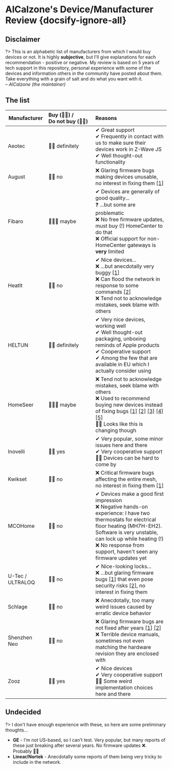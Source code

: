 # AlCalzone's Device/Manufacturer Review {docsify-ignore-all}

## Disclaimer

?> This is an alphabetic list of manufacturers from which I would buy devices or not. It is highly **subjective**, but I'll give explanations for each recommendation - positive or negative. My review is based on 5 years of tech support in this repository, personal experience with some of the devices and information others in the community have posted about them.
Take everything with a grain of salt and do what you want with it.\
_&ndash; AlCalzone (the maintainer)_

## The list

| Manufacturer     | Buy&nbsp;(👍🏻) / Do&nbsp;not&nbsp;buy&nbsp;(👎🏻) | Reasons                                                                                                                                                                                                                                                                                                                                                                                                                                                                                                                                                                                                                 |
| ---------------- | :------------------------------------------------- | :---------------------------------------------------------------------------------------------------------------------------------------------------------------------------------------------------------------------------------------------------------------------------------------------------------------------------------------------------------------------------------------------------------------------------------------------------------------------------------------------------------------------------------------------------------------------------------------------------------------------- |
| Aeotec           | 👍🏻 definitely                                    | ✔ Great support<br />✔ Frequently in contact with us to make sure their devices work in Z-Wave JS<br />✔ Well thought-out functionality                                                                                                                                                                                                                                                                                                                                                                                                                                                                                 |
| August           | 👎🏻 no                                            | ❌ Glaring firmware bugs making devices unusable, no interest in fixing them [[1]](https://github.com/zwave-js/zwave-js-ui/discussions/828#discussioncomment-580904)                                                                                                                                                                                                                                                                                                                                                                                                                                                    |
| Fibaro           | 🤷🏻‍♂️ maybe                                        | ✔ Devices are generally of good quality...<br />❓ ...but some are problematic<br />❌ No free firmware updates, must buy (!) HomeCenter to do that<br />❌ Official support for non-HomeCenter gateways is **very** limited                                                                                                                                                                                                                                                                                                                                                                                            |
| HeatIt           | 👎🏻 no                                            | ✔ Nice devices...<br />❌ ...but anecdotally very buggy [[1]](https://github.com/OpenZWave/open-zwave/pull/2458) <br />❌ Can flood the network in response to some commands [[2]](https://github.com/zwave-js/zwave-js/pull/1341)<br />❌ Tend not to acknowledge mistakes, seek blame with others                                                                                                                                                                                                                                                                                                                     |
| HELTUN           | 👍🏻 definitely                                    | ✔ Very nice devices, working well<br />✔ Well thought-out packaging, unboxing reminds of Apple products<br />✔ Cooperative support<br />✔ Among the few that are available in EU which I actually consider using                                                                                                                                                                                                                                                                                                                                                                                                        |
| HomeSeer         | 🤷🏻‍♂️ maybe                                        | ❌ Tend not to acknowledge mistakes, seek blame with others<br />❌ Used to recommend buying new devices instead of fixing bugs [[1]](https://github.com/zwave-js/zwave-js/issues/3543#issuecomment-953968137) [[2]](https://www.reddit.com/r/HomeSeer/comments/qgfyq9/comment/hi69ss5) [[3]](https://github.com/zwave-js/zwave-js/issues/2464) [[4]](https://forums.homeseer.com/forum/homeseer-products-services/homeseer-z-wave-products/homeseer-dimmers-switches/hs-wd200/1453727-wd100-wd200-supervision-bug) [[5]](https://github.com/zwave-js/zwave-js/issues/3403)<br />🤷‍♂️ Looks like this is changing though |
| Inovelli         | 👍🏻 yes                                           | ✔ Very popular, some minor issues here and there<br />✔ Very cooperative support<br />🤷‍♂️ Devices can be hard to come by                                                                                                                                                                                                                                                                                                                                                                                                                                                                                                |
| Kwikset          | 👎🏻 no                                            | ❌ Critical firmware bugs affecting the entire mesh, no interest in fixing them [[1]](https://github.com/zwave-js/zwave-js/discussions/5566)                                                                                                                                                                                                                                                                                                                                                                                                                                                                            |
| MCOHome          | 👎🏻 no                                            | ✔ Devices make a good first impression<br />❌ Negative hands-on experience: I have two thermostats for electrical floor heating (MH7H-EH2). Software is very unstable, can lock up while heating (!)<br />❌ No response from support, haven't seen any firmware updates yet                                                                                                                                                                                                                                                                                                                                           |
| U-Tec / ULTRALOQ | 👎🏻 no                                            | ✔ Nice-looking locks...<br />❌ ...but glaring firmware bugs [[1]](https://github.com/zwave-js/zwave-js/issues/5445) that even pose security risks [[2]](https://github.com/zwave-js/zwave-js/issues/5445#issuecomment-1620360640), no interest in fixing them                                                                                                                                                                                                                                                                                                                                                          |
| Schlage          | 👎🏻 no                                            | ❌ Anecdotally, too many weird issues caused by erratic device behavior                                                                                                                                                                                                                                                                                                                                                                                                                                                                                                                                                 |
| Shenzhen Neo     | 👎🏻 no                                            | ❌ Glaring firmware bugs are not fixed after years [[1]](https://github.com/zwave-js/zwave-js/issues?q=is%3Aissue+is%3Aclosed+WR01ZE+label%3A%22cannot+fix+%E2%9D%8C%22) [[2]](https://github.com/zwave-js/zwave-js/issues/4592)<br />❌ Terrible device manuals, sometimes not even matching the hardware revision they are enclosed with                                                                                                                                                                                                                                                                              |
| Zooz             | 👍🏻 yes                                           | ✔ Nice devices<br />✔ Very cooperative support<br />🤷‍♂️ Some weird implementation choices here and there                                                                                                                                                                                                                                                                                                                                                                                                                                                                                                                |

<!-- | ABC | 👍🏻/👎🏻/🤷🏻‍♂️ | Why? ✔/❌ | -->

## Undecided

?> I don't have enough experience with these, so here are some preliminary thoughts...

- **GE** - I'm not US-based, so I can't test. Very popular, but many reports of these just breaking after several years. No firmware updates ❌. Probably 👎🏻
- **Linear/Nortek** - Anecdotally some reports of them being very tricky to include in the network.
